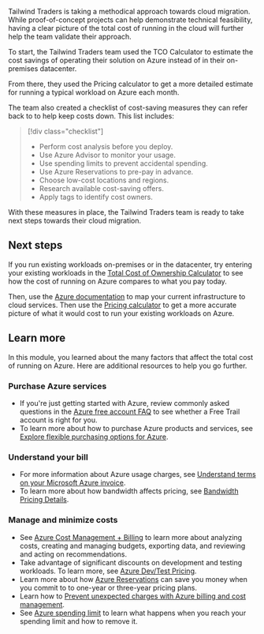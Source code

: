 Tailwind Traders is taking a methodical approach towards cloud migration. While proof-of-concept projects can help demonstrate technical feasibility, having a clear picture of the total cost of running in the cloud will further help the team validate their approach.

To start, the Tailwind Traders team used the TCO Calculator to estimate the cost savings of operating their solution on Azure instead of in their on-premises datacenter.

From there, they used the Pricing calculator to get a more detailed estimate for running a typical workload on Azure each month.

The team also created a checklist of cost-saving measures they can refer back to to help keep costs down. This list includes:

> [!div class="checklist"]
> * Perform cost analysis before you deploy.
> * Use Azure Advisor to monitor your usage.
> * Use spending limits to prevent accidental spending.
> * Use Azure Reservations to pre-pay in advance.
> * Choose low-cost locations and regions.
> * Research available cost-saving offers.
> * Apply tags to identify cost owners.

With these measures in place, the Tailwind Traders team is ready to take next steps towards their cloud migration.

## Next steps

If you run existing workloads on-premises or in the datacenter, try entering your existing workloads in the [Total Cost of Ownership Calculator](https://azure.microsoft.com/pricing/tco?azure-portal=true) to see how the cost of running on Azure compares to what you pay today.

Then, use the [Azure documentation](https://docs.microsoft.com/azure/) to map your current infrastructure to cloud services. Then use the [Pricing calculator](https://azure.microsoft.com/pricing/calculator/?azure-portal=true) to get a more accurate picture of what it would cost to run your existing workloads on Azure.

## Learn more

In this module, you learned about the many factors that affect the total cost of running on Azure. Here are additional resources to help you go further.

### Purchase Azure services

* If you're just getting started with Azure, review commonly asked questions in the [Azure free account FAQ](https://azure.microsoft.com/free/free-account-faq/?azure-portal=true) to see whether a Free Trail account is right for you.
* To learn more about how to purchase Azure products and services, see [Explore flexible purchasing options for Azure](https://azure.microsoft.com/pricing/purchase-options?azure-portal=true).

### Understand your bill

* For more information about Azure usage charges, see [Understand terms on your Microsoft Azure invoice](https://docs.microsoft.com/azure/billing/billing-understand-your-invoice?azure-portal=true).
* To learn more about how bandwidth affects pricing, see [Bandwidth Pricing Details](https://azure.microsoft.com/pricing/details/bandwidth?azure-portal=true).

### Manage and minimize costs

* See [Azure Cost Management + Billing](https://azure.microsoft.com/services/cost-management?azure-portal=true) to learn more about analyzing costs, creating and managing budgets, exporting data, and reviewing and acting on recommendations.
* Take advantage of significant discounts on development and testing workloads. To learn more, see [Azure Dev/Test Pricing](https://azure.microsoft.com/pricing/dev-test/?azure-portal=true).
* Learn more about how [Azure Reservations](https://docs.microsoft.com/azure/billing/billing-save-compute-costs-reservations?azure-portal=true) can save you money when you commit to to one-year or three-year pricing plans.
* Learn how to [Prevent unexpected charges with Azure billing and cost management](https://docs.microsoft.com/azure/cost-management-billing/manage/getting-started?azure-portal=true).
* See [Azure spending limit](https://docs.microsoft.com/azure/billing/billing-spending-limit?azure-portal=true) to learn what happens when you reach your spending limit and how to remove it.